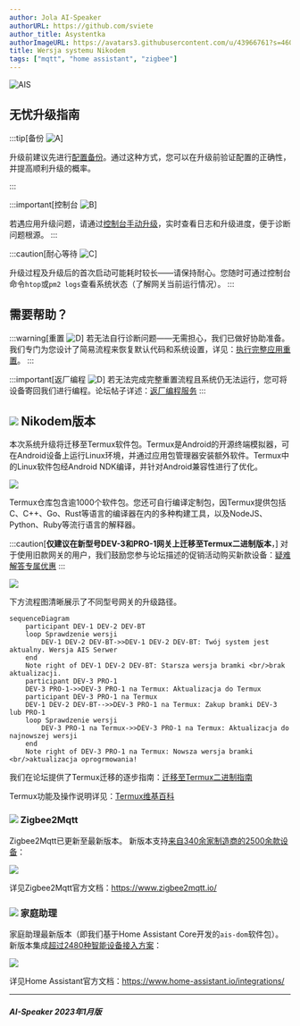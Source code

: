 ```yaml
---
author: Jola AI-Speaker
authorURL: https://github.com/sviete
author_title: Asystentka
authorImageURL: https://avatars3.githubusercontent.com/u/43966761?s=460&v=4
title: Wersja systemu Nikodem
tags: ["mqtt", "home assistant", "zigbee"]
---
```


<div class="IntroAisBlogMenu" >

![AIS](/img/en/blog/202212/ais_version.png)

</div>

<!--truncate-->

## 无忧升级指南

:::tip[备份 ![A](/img/en/blog/202112/cloud-upload.png)]

升级前建议先进行[配置备份](/docs/ais_bramka_configuration_software#kopia-zapasowa-konfiguracji)。通过这种方式，您可以在升级前验证配置的正确性，并提高顺利升级的概率。

:::

:::important[控制台 ![B](/img/en/blog/202112/console.png)]

若遇应用升级问题，请通过[控制台手动升级](/docs/ais_bramka_update_manual)，实时查看日志和升级进度，便于诊断问题根源。
:::

:::caution[耐心等待 ![C](/img/en/blog/202112/timer-sand.png)]

升级过程及升级后的首次启动可能耗时较长——请保持耐心。您随时可通过控制台命令``htop``或``pm2 logs``查看系统状态（了解网关当前运行情况）。
:::

## 需要帮助？

:::warning[重置 ![D](/img/en/blog/202112/broom.png)]
若无法自行诊断问题——无需担心，我们已做好协助准备。我们专门为您设计了简易流程来恢复默认代码和系统设置，详见：[执行完整应用重置](/docs/ais_bramka_reset_ais_step_by_step)。
:::

:::important[返厂编程 ![D](/img/en/blog/202112/lifebuoy.png)]
若无法完成完整重置流程且系统仍无法运行，您可将设备寄回我们进行编程。论坛帖子详述：[返厂编程服务](https://ai-speaker.discourse.group/t/usluga-programowania-urzadzen-w-ai-speaker/1368)
:::

## ![](/img/en/blog/202212/ais_version.png) Nikodem版本

本次系统升级将迁移至Termux软件包。Termux是Android的开源终端模拟器，可在Android设备上运行Linux环境，并通过应用包管理器安装额外软件。Termux中的Linux软件包经Android NDK编译，并针对Android兼容性进行了优化。

![](/img/en/blog/202212/termux.png)

Termux仓库包含逾1000个软件包。您还可自行编译定制包，因Termux提供包括C、C++、Go、Rust等语言的编译器在内的多种构建工具，以及NodeJS、Python、Ruby等流行语言的解释器。

:::caution[**仅建议在新型号DEV-3和PRO-1网关上迁移至Termux二进制版本**，]
对于使用旧款网关的用户，我们鼓励您参与论坛描述的促销活动购买新款设备：[疑难解答专属优惠](https://ai-speaker.discourse.group/t/na-problemy-promocja/3122)
:::

[![](/img/en/blog/202301/promo.jpeg)](https://ai-speaker.discourse.group/t/na-problemy-promocja/3122)

下方流程图清晰展示了不同型号网关的升级路径。

```mermaid
sequenceDiagram
    participant DEV-1 DEV-2 DEV-BT
    loop Sprawdzenie wersji
        DEV-1 DEV-2 DEV-BT->>DEV-1 DEV-2 DEV-BT: Twój system jest aktualny. Wersja AIS Serwer
    end
    Note right of DEV-1 DEV-2 DEV-BT: Starsza wersja bramki <br/>brak aktualizacji.
    participant DEV-3 PRO-1
    DEV-3 PRO-1->>DEV-3 PRO-1 na Termux: Aktualizacja do Termux
    participant DEV-3 PRO-1 na Termux
    DEV-1 DEV-2 DEV-BT-->>DEV-3 PRO-1 na Termux: Zakup bramki DEV-3 lub PRO-1
    loop Sprawdzenie wersji
        DEV-3 PRO-1 na Termux->>DEV-3 PRO-1 na Termux: Aktualizacja do najnowszej wersji
    end
    Note right of DEV-3 PRO-1 na Termux: Nowsza wersja bramki <br/>aktualizacja oprogrmowania!
```

我们在论坛提供了Termux迁移的逐步指南：[迁移至Termux二进制指南](https://ai-speaker.discourse.group/t/przejscie-na-binarki-termux/2977)

Termux功能及操作说明详见：[Termux维基百科](https://wiki.termux.com/wiki/Getting_started)

### ![](/img/en/blog/202102/honeybee.png) Zigbee2Mqtt

Zigbee2Mqtt已更新至最新版本。
新版本支持[来自340余家制造商的2500余款设备](https://www.zigbee2mqtt.io/supported-devices/)：

[![](/img/en/blog/202301/z2m.png)](https://www.zigbee2mqtt.io/supported-devices/)

详见Zigbee2Mqtt官方文档：https://www.zigbee2mqtt.io/

### ![](/img/en/blog/202101/hass.png) 家庭助理

家庭助理最新版本（即我们基于Home Assistant Core开发的``ais-dom``软件包）。
新版本集成[超过2480种智能设备接入方案](https://www.home-assistant.io/integrations/)：

[![](/img/en/blog/202301/ha.png)](https://www.home-assistant.io/integrations/)

详见Home Assistant官方文档：https://www.home-assistant.io/integrations/

--------

##### AI-Speaker 2023年1月版